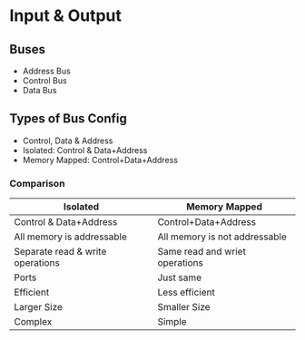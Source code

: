 # Input & Output

## Buses

- Address Bus
- Control Bus
- Data Bus

## Types of Bus Config

- Control, Data & Address
- Isolated: Control & Data+Address
- Memory Mapped: Control+Data+Address

### Comparison

Isolated | Memory Mapped
-------- | -------------
Control & Data+Address | Control+Data+Address
All memory is addressable | All memory is not addressable
Separate read & write operations | Same read and wriet operations
Ports | Just same
Efficient | Less efficient
Larger Size | Smaller Size
Complex | Simple

